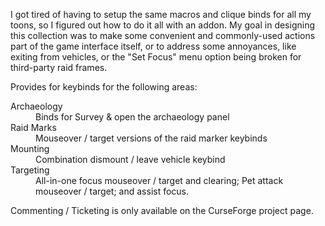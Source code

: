 I got tired of having to setup the same macros and clique binds for all my
toons, so I figured out how to do it all with an addon. My goal in designing
this collection was to make some convenient and commonly-used actions part of
the game interface itself, or to address some annoyances, like exiting from
vehicles, or the "Set Focus" menu option being broken for third-party raid
frames.

Provides for keybinds for the following areas:

<dl> 
<dt>Archaeology</dt>
<dd>Binds for Survey & open the archaeology panel</dd>
<dt>Raid Marks</dt>
<dd>Mouseover / target versions of the raid marker keybinds</dd>
<dt>Mounting</dt>
<dd>Combination dismount / leave vehicle keybind</dd>
<dt>Targeting</dt>
<dd>All-in-one focus mouseover / target and clearing; Pet attack mouseover / target; and assist focus.</dd>
</dl>

Commenting / Ticketing is only available on the CurseForge project page.
